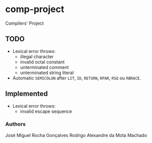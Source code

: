 # comp-project
Compilers' Project

## TODO

* Lexical error throws:
  * illegal character
  * invalid octal constant
  * unterminated comment
  * unterminated string literal
* Automatic `SEMICOLON` after `LIT`, `ID`, `RETURN`, `RPAR`, `RSQ` ou `RBRACE`.

## Implemented

* Lexical error throws:
    * invalid escape sequence

### Authors
José Miguel Rocha Gonçalves
Rodrigo Alexandre da Mota Machado
